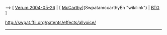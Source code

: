\--\> \[ [ Verum 2004-05-26](Verum040526En "wikilink") \| [
[McCarthy](McCarthy "wikilink")](SwpatamccarthyEn "wikilink") \| [
BTG](SwxaiBtgEn "wikilink") \]

<http://swpat.ffii.org/patents/effects/allvoice/>

------------------------------------------------------------------------
